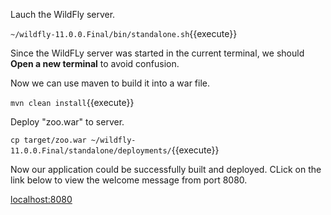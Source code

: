 Lauch the WildFly server.


`~/wildfly-11.0.0.Final/bin/standalone.sh`{{execute}}


Since the WildFLy server was started in the current terminal, we should **Open a new terminal** to avoid confusion.


Now we can use maven to build it into a war file.


`mvn clean install`{{execute}}


Deploy "zoo.war" to server.


`cp target/zoo.war ~/wildfly-11.0.0.Final/standalone/deployments/`{{execute}}


Now our application could be successfully built and deployed. CLick on the link below to view the welcome message from port 8080.


[localhost:8080](https://[[HOST_SUBDOMAIN]]-8080-[[KATACODA_HOST]].environments.katacoda.com/zoo/animals/hello)
